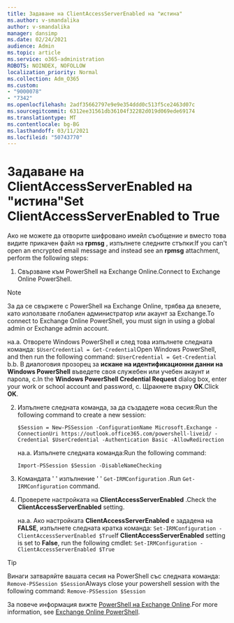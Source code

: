 ```yaml
---
title: Задаване на ClientAccessServerEnabled на "истина"
ms.author: v-smandalika
author: v-smandalika
manager: dansimp
ms.date: 02/24/2021
audience: Admin
ms.topic: article
ms.service: o365-administration
ROBOTS: NOINDEX, NOFOLLOW
localization_priority: Normal
ms.collection: Adm_O365
ms.custom:
- "9000078"
- "7342"
ms.openlocfilehash: 2adf35662797e9e9e354ddd0c513f5ce2463d07c
ms.sourcegitcommit: 6312ee31561db36104f32282d019d069ede69174
ms.translationtype: MT
ms.contentlocale: bg-BG
ms.lasthandoff: 03/11/2021
ms.locfileid: "50743770"
---
```

# <a name="set-clientaccessserverenabled-to-true"></a><span data-ttu-id="8fec1-102">Задаване на ClientAccessServerEnabled на "истина"</span><span class="sxs-lookup"><span data-stu-id="8fec1-102">Set ClientAccessServerEnabled to True</span></span>

<span data-ttu-id="8fec1-103">Ако не можете да отворите шифровано имейл съобщение и вместо това видите прикачен файл на **rpmsg** , изпълнете следните стъпки:</span><span class="sxs-lookup"><span data-stu-id="8fec1-103">If you can't open an encrypted email message and instead see an **rpmsg** attachment, perform the following steps:</span></span>

1. <span data-ttu-id="8fec1-104">Свързване към PowerShell на Exchange Online.</span><span class="sxs-lookup"><span data-stu-id="8fec1-104">Connect to Exchange Online PowerShell.</span></span>

> [!NOTE]
> <span data-ttu-id="8fec1-105">За да се свържете с PowerShell на Exchange Online, трябва да влезете, като използвате глобален администратор или акаунт за Exchange.</span><span class="sxs-lookup"><span data-stu-id="8fec1-105">To connect to Exchange Online PowerShell, you must sign in using a global admin or Exchange admin account.</span></span>

   <span data-ttu-id="8fec1-106">на.</span><span class="sxs-lookup"><span data-stu-id="8fec1-106">a.</span></span> <span data-ttu-id="8fec1-107">Отворете Windows PowerShell и след това изпълнете следната команда: `$UserCredential = Get-Credential`</span><span class="sxs-lookup"><span data-stu-id="8fec1-107">Open Windows PowerShell, and then run the following command: `$UserCredential = Get-Credential`</span></span>
<span data-ttu-id="8fec1-108">b.</span><span class="sxs-lookup"><span data-stu-id="8fec1-108">b.</span></span> <span data-ttu-id="8fec1-109">В диалоговия прозорец за **искане на идентификационни данни на Windows PowerShell** въведете своя служебен или учебен акаунт и парола, c.</span><span class="sxs-lookup"><span data-stu-id="8fec1-109">In the **Windows PowerShell Credential Request** dialog box, enter your work or school account and password, c.</span></span> <span data-ttu-id="8fec1-110">Щракнете върху **OK**.</span><span class="sxs-lookup"><span data-stu-id="8fec1-110">Click **OK**.</span></span> 

2. <span data-ttu-id="8fec1-111">Изпълнете следната команда, за да създадете нова сесия:</span><span class="sxs-lookup"><span data-stu-id="8fec1-111">Run the following command to create a new session:</span></span>

    `$Session = New-PSSession -ConfigurationName Microsoft.Exchange -ConnectionUri https://outlook.office365.com/powershell-liveid/ -Credential $UserCredential -Authentication Basic -AllowRedirection`

    <span data-ttu-id="8fec1-112">на.</span><span class="sxs-lookup"><span data-stu-id="8fec1-112">a.</span></span> <span data-ttu-id="8fec1-113">Изпълнете следната команда:</span><span class="sxs-lookup"><span data-stu-id="8fec1-113">Run the following command:</span></span>
    
    `Import-PSSession $Session -DisableNameChecking`

3. <span data-ttu-id="8fec1-114">Командата ' ' изпълнение ' ' `Get-IRMConfiguration` .</span><span class="sxs-lookup"><span data-stu-id="8fec1-114">Run `Get-IRMConfiguration` command.</span></span>

4. <span data-ttu-id="8fec1-115">Проверете настройката на **ClientAccessServerEnabled** .</span><span class="sxs-lookup"><span data-stu-id="8fec1-115">Check the **ClientAccessServerEnabled** setting.</span></span> 

    <span data-ttu-id="8fec1-116">на.</span><span class="sxs-lookup"><span data-stu-id="8fec1-116">a.</span></span> <span data-ttu-id="8fec1-117">Ако настройката **ClientAccessServerEnabled** е зададена на **FALSE**, изпълнете следната кратка команда: `Set-IRMConfiguration -ClientAccessServerEnabled $True`</span><span class="sxs-lookup"><span data-stu-id="8fec1-117">If **ClientAccessServerEnabled** setting is set to **False**, run the following cmdlet: `Set-IRMConfiguration -ClientAccessServerEnabled $True`</span></span>

> [!TIP]
> <span data-ttu-id="8fec1-118">Винаги затваряйте вашата сесия на PowerShell със следната команда: `Remove-PSSession $Session`</span><span class="sxs-lookup"><span data-stu-id="8fec1-118">Always close your powershell session with the following command: `Remove-PSSession $Session`</span></span>

<span data-ttu-id="8fec1-119">За повече информация вижте [PowerShell на Exchange Online](https://docs.microsoft.com/powershell/exchange/connect-to-exchange-online-powershell).</span><span class="sxs-lookup"><span data-stu-id="8fec1-119">For more information, see [Exchange Online PowerShell](https://docs.microsoft.com/powershell/exchange/connect-to-exchange-online-powershell).</span></span>

